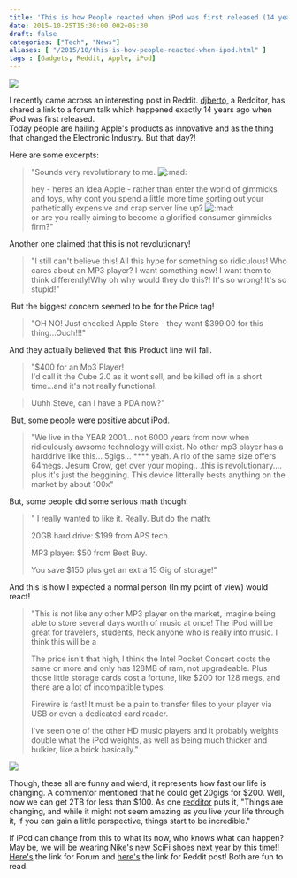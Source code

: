 ```yaml
---
title: 'This is how People reacted when iPod was first released (14 years ago)!'
date: 2015-10-25T15:30:00.002+05:30
draft: false
categories: ["Tech", "News"]
aliases: [ "/2015/10/this-is-how-people-reacted-when-ipod.html" ]
tags : [Gadgets, Reddit, Apple, iPod]
---
```


[![](https://3.bp.blogspot.com/-orfbKKwoU8A/Viyn7nqEn2I/AAAAAAAAC10/C_bsT2MirfI/s640/SayHelloToiPod.jpeg)](https://3.bp.blogspot.com/-orfbKKwoU8A/Viyn7nqEn2I/AAAAAAAAC10/C_bsT2MirfI/s1600/SayHelloToiPod.jpeg)

  
I recently came across an interesting post in Reddit. [djberto,](httpss://www.reddit.com/user/djberto) a Redditor, has shared a link to a forum talk which happened exactly 14 years ago when iPod was first released.  
Today people are hailing Apple's products as innovative and as the thing that changed the Electronic Industry. But that day?!  
  
Here are some excerpts:  

> "Sounds very revolutionary to me. ![:mad:](https://forums.macrumors.com/styles/default/xenforo/clear.png "Mad    :mad:")  
>   
> hey - heres an idea Apple - rather than enter the world of gimmicks and toys, why dont you spend a little more time sorting out your pathetically expensive and crap server line up? ![:mad:](https://forums.macrumors.com/styles/default/xenforo/clear.png "Mad    :mad:")  
> or are you really aiming to become a glorified consumer gimmicks firm?"

Another one claimed that this is not revolutionary!  

> "I still can't believe this! All this hype for something so ridiculous! Who cares about an MP3 player? I want something new! I want them to think differently!Why oh why would they do this?! It's so wrong! It's so stupid!"

 But the biggest concern seemed to be for the Price tag!  

> "OH NO! Just checked Apple Store - they want $399.00 for this thing...Ouch!!!"

And they actually believed that this Product line will fall.  

> "$400 for an Mp3 Player!  
> I'd call it the Cube 2.0 as it wont sell, and be killed off in a short time...and it's not really functional. 

> Uuhh Steve, can I have a PDA now?"  

 But, some people were positive about iPod.  

> "We live in the YEAR 2001... not 6000 years from now when ridiculously awsome technology will exist. No other mp3 player has a harddrive like this... 5gigs... \*\*\*\* yeah. A rio of the same size offers 64megs. Jesum Crow, get over your moping.. .this is revolutionary.... plus it's just the beggining. This device litterally bests anything on the market by about 100x"

But, some people did some serious math though!  

> " I really wanted to like it. Really. But do the math:  
>   
> 20GB hard drive: $199 from APS tech.  
>   
> MP3 player: $50 from Best Buy.  
>   
> You save $150 plus get an extra 15 Gig of storage!"

And this is how I expected a normal person (In my point of view) would react!  

> "This is not like any other MP3 player on the market, imagine being able to store several days worth of music at once! The iPod will be great for travelers, students, heck anyone who is really into music. I think this will be a  
>   
> The price isn't that high, I think the Intel Pocket Concert costs the same or more and only has 128MB of ram, not upgradeable. Plus those little storage cards cost a fortune, like $200 for 128 megs, and there are a lot of incompatible types.  
>   
> Firewire is fast! It must be a pain to transfer files to your player via USB or even a dedicated card reader.  
>   
> I've seen one of the other HD music players and it probably weights double what the iPod weights, as well as being much thicker and bulkier, like a brick basically."

[![](https://3.bp.blogspot.com/-H82NA-PIkZI/ViyoMXVx28I/AAAAAAAAC18/cl1SS-hIPOg/s1600/2003_sillouhette.jpg)](https://3.bp.blogspot.com/-H82NA-PIkZI/ViyoMXVx28I/AAAAAAAAC18/cl1SS-hIPOg/s1600/2003_sillouhette.jpg)

  
Though, these all are funny and wierd, it represents how fast our life is changing. A commentor mentioned that he could get 20gigs for $200. Well, now we can get 2TB for less than $100. As one [redditor](httpss://www.reddit.com/r/technology/comments/3q3mg9/14_years_ago_steve_jobs_announced_the_ipod_and/cwbyf36) puts it, "Things are changing, and while it might not seem amazing as you live your life through it, if you can gain a little perspective, things start to be incredible."  
  
If iPod can change from this to what its now, who knows what can happen? May be, we will be wearing [Nike's new SciFi shoes](https://technologyinfinite.blogspot.in/2015/10/nike-brings-back-to-future-shoes-alive.html) next year by this time!!  
[Here's](https://forums.macrumors.com/threads/apples-new-thing-ipod.500/) the link for Forum and [here's](httpss://www.reddit.com/r/technology/comments/3q3mg9/14_years_ago_steve_jobs_announced_the_ipod_and/) the link for Reddit post! Both are fun to read.